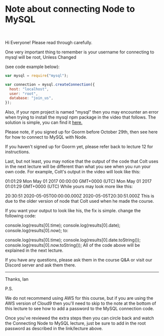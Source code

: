 <h1>Note about connecting Node to MySQL</h1>

</br>

Hi Everyone!
Please read through carefully.

One very important thing to remember is your username for connecting to mysql will be root, Unless Changed

(see code example below):

```js
var mysql = require("mysql");

var connection = mysql.createConnection({
  host: "localhost",
  user: "root",
  database: "join_us",
});
```

Also, if your npm project is named "mysql" then you may encounter an error when trying to install the mysql npm package in the video that follows. The solution is simple, you can find it <a href = https://www.loom.com/share/db336b7433164b8284c6248cddb4da1d>here.</a>

Please note, if you signed up for Goorm before October 29th, then see here for how to connect to MySQL with Node.

If you haven't signed up for Goorm yet, please refer back to lecture 12 for instructions.

Last, but not least, you may notice that the output of the code that Colt uses in the next lecture will be different than what you see when you run your own code.
For example, Colt's output in the video will look like this:

01:01:29
Mon May 01 2017 00:00:00 GMT+0000 (UTC)
Mon May 01 2017 01:01:29 GMT+0000 (UTC)
While yours may look more like this:

20:30:51
2020-05-05T00:00:00.000Z
2020-05-05T20:30:51.000Z
This is due to the older version of node that Colt used when he made the course.

If you want your output to look like his, the fix is simple.
change the following code:

console.log(results[0].time);
console.log(results[0].date);
console.log(results[0].now);
to:

console.log(results[0].time);
console.log(results[0].date.toString());
console.log(results[0].now.toString());
All of the code above will be explained in the next lecture.

If you have any questions, please ask them in the course Q&A or visit our Discord server and ask them there.

---

Thanks,
Ian

P.S.

We do not recommend using AWS for this course, but if you are using the AWS version of Cloud9 then you'll need to skip to the note at the bottom of this lecture to see how to add a password to the MySQL connection code.

Once you've reviewed the extra steps then you can circle back and watch the Connecting Node to MySQL lecture, just be sure to add in the root password as described in the link/lecture above.
